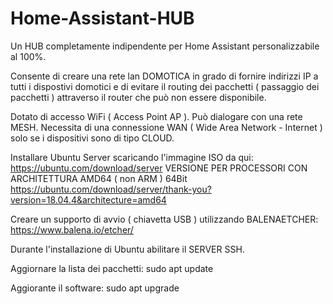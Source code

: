 # Home-Assistant-HUB

Un HUB completamente indipendente per Home Assistant personalizzabile al 100%.

Consente di creare una rete lan DOMOTICA in grado di fornire indirizzi IP a tutti i dispostivi domotici e di evitare
il routing dei pacchetti ( passaggio dei pacchetti ) attraverso il router che può non essere disponibile.

Dotato di accesso WiFi ( Access Point AP ).
Può dialogare con una rete MESH.
Necessita di una connessione WAN ( Wide Area Network - Internet ) solo se i dispositivi sono di tipo CLOUD.

Installare Ubuntu Server scaricando l'immagine ISO da qui:
https://ubuntu.com/download/server
VERSIONE PER PROCESSORI CON ARCHITETTURA AMD64 ( non ARM ) 64Bit
https://ubuntu.com/download/server/thank-you?version=18.04.4&architecture=amd64

Creare un supporto di avvio ( chiavetta USB ) utilizzando BALENAETCHER:
https://www.balena.io/etcher/

Durante l'installazione di Ubuntu abilitare il SERVER SSH.

Aggiornare la lista dei pacchetti:
sudo apt update

Aggiorante il software:
sudo apt upgrade



